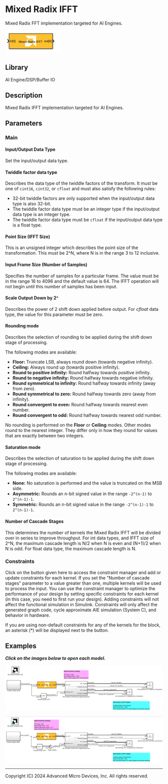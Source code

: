 # Mixed Radix IFFT 
Mixed Radix FFT implementation targeted for AI Engines.
  
![](./Images/block.png)  

## Library

AI Engine/DSP/Buffer IO

## Description

Mixed Radix IFFT implementation targeted for AI Engines. 

## Parameters

### Main  
#### Input/Output Data Type
Set the input/output data type.

#### Twiddle factor data type
Describes the data type of the twiddle factors of the transform. It must be one of `cint16`, `cint32`, or `cfloat` and must also satisfy the following rules:
* 32-bit twiddle factors are only supported when the input/output data type is also 32-bit.
* The twiddle factor data type must be an integer type if the input/output data type is an integer type.
* The twiddle factor data type must be `cfloat` if the input/output data type is a float type.

#### Point Size (IFFT Size)
This is an unsigned integer which describes the point size of the transformation. This must be 2^N, where N is in the range 3 to 12 inclusive.


#### Input Frame Size (Number of Samples)

Specifies the number of samples for a particular frame. The value must
  be in the range 16 to 4096 and the default value is 64. The IFFT
  operation will not begin until this number of samples has been input.

#### Scale Output Down by 2^
Describes the power of 2 shift down applied before output. For _cfloat_ data type, the value for this parameter must be zero. 

#### Rounding mode

Describes the selection of rounding to be applied during the shift down stage of processing.

The following modes are available:
* **Floor:** Truncate LSB, always round down (towards negative infinity).
* **Ceiling:** Always round up (towards positive infinity).
* **Round to positive infinity:** Round halfway towards positive infinity.
* **Round to negative infinity:** Round halfway towards negative infinity.
* **Round symmetrical to infinity:** Round halfway towards infinity (away from zero).
* **Round symmetrical to zero:** Round halfway towards zero (away from infinity).
* **Round convergent to even:** Round halfway towards nearest even number.
* **Round convergent to odd:** Round halfway towards nearest odd number.

No rounding is performed on the **Floor** or **Ceiling** modes. Other modes round to the nearest integer. They differ only in how they round for values that are exactly between two integers.

#### Saturation mode

Describes the selection of saturation to be applied during the shift down stage of processing.

The following modes are available:
* **None:** No saturation is performed and the value is truncated on the MSB side.
* **Asymmetric:** Rounds an n-bit signed value in the range `-2^(n-1)` to `2^(n-1)-1`.
* **Symmetric:** Rounds an n-bit signed value in the range `-2^(n-1)-1` to `2^(n-1)-1`.


####  Number of Cascade Stages
This determines the number of kernels the Mixed Radix IFFT will be divided over in series to improve throughput. For int data types, and IFFT size of 2^N, the maximum cascade length is N/2 when N is even and (N+1)/2 when N is odd. For float data type, the maximum cascade length is N.


### Constraints
Click on the button given here to access the constraint manager and add or update constraints for each kernel. If you set the "Number of cascade stages" parameter to a value greater than one, multiple kernels will be used to process the input. You can use the constraint manager to optimize the performance of your design by setting specific constraints for each kernel (in this case, you need to first run your design). Adding constraints will not affect the functional simulation in Simulink. Constraints will only affect the generated graph code, cycle approximate AIE simulation (System C), and behavior in hardware.

<div class="noteBox">
If you are using non-default constraints for any of the kernels for the block, an asterisk (*) will be displayed next to the button.
</div>

## Examples

***Click on the images below to open each model.***

[![](./Images/Mixed_Radix_IFFT_Ex1.png)](https://github.com/Xilinx/Vitis_Model_Composer/tree/2024.1/Examples/Block_Help/AIE/Mixed_Radix_IFFT_Ex1)

[![](./Images/Mixed_Radix_IFFT_Ex2.png)](https://github.com/Xilinx/Vitis_Model_Composer/tree/2024.1/Examples/Block_Help/AIE/Mixed_Radix_IFFT_Ex2)


--------------
Copyright (C) 2024 Advanced Micro Devices, Inc.
All rights reserved.
